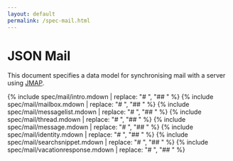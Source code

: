 ```yaml
---
layout: default
permalink: /spec-mail.html
---
```


# JSON Mail

This document specifies a data model for synchronising mail with a server using [JMAP](spec-core.html).

{% include spec/mail/intro.mdown | replace: "# ", "## " %}
{% include spec/mail/mailbox.mdown | replace: "# ", "## " %}
{% include spec/mail/messagelist.mdown | replace: "# ", "## " %}
{% include spec/mail/thread.mdown | replace: "# ", "## " %}
{% include spec/mail/message.mdown | replace: "# ", "## " %}
{% include spec/mail/identity.mdown | replace: "# ", "## " %}
{% include spec/mail/searchsnippet.mdown | replace: "# ", "## " %}
{% include spec/mail/vacationresponse.mdown | replace: "# ", "## " %}
